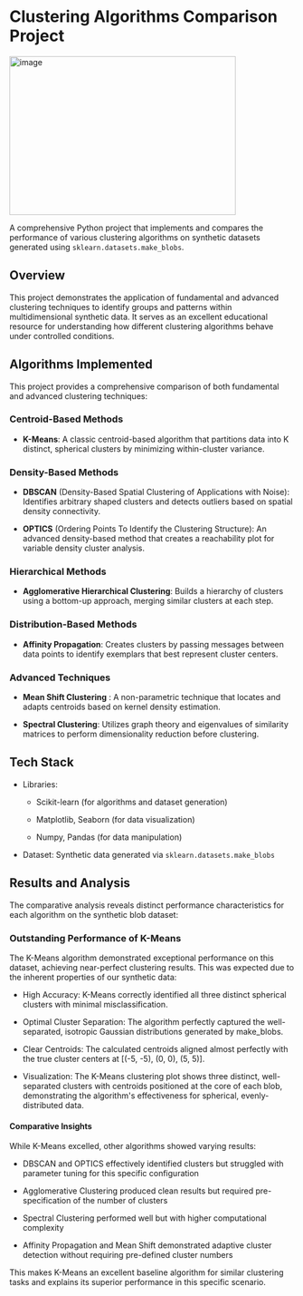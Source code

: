# Clustering Algorithms Comparison Project
<img width="400" height="280" alt="image" src="https://github.com/user-attachments/assets/68a3a57a-a594-44f1-931b-c2f4256663b8" />

A comprehensive Python project that implements and compares the performance of various clustering algorithms on synthetic datasets generated using `sklearn.datasets.make_blobs`.

## Overview
This project demonstrates the application of fundamental and advanced clustering techniques to identify groups and patterns within multidimensional synthetic data. It serves as an excellent educational resource for understanding how different clustering algorithms behave under controlled conditions.

## Algorithms Implemented
This project provides a comprehensive comparison of both fundamental and advanced clustering techniques:

### Centroid-Based Methods

- **K-Means**: A classic centroid-based algorithm that partitions data into K distinct, spherical clusters by minimizing within-cluster variance.

### Density-Based Methods

- **DBSCAN** (Density-Based Spatial Clustering of Applications with Noise): Identifies arbitrary shaped clusters and detects outliers based on spatial density connectivity.

- **OPTICS** (Ordering Points To Identify the Clustering Structure): An advanced density-based method that creates a reachability plot for variable density cluster analysis.

### Hierarchical Methods

- **Agglomerative Hierarchical Clustering**: Builds a hierarchy of clusters using a bottom-up approach, merging similar clusters at each step.

### Distribution-Based Methods

- **Affinity Propagation**: Creates clusters by passing messages between data points to identify exemplars that best represent cluster centers.

### Advanced Techniques

- **Mean Shift Clustering** : A non-parametric technique that locates and adapts centroids based on kernel density estimation.

- **Spectral Clustering**: Utilizes graph theory and eigenvalues of similarity matrices to perform dimensionality reduction before clustering.

## Tech Stack

- Libraries:
  
  - Scikit-learn (for algorithms and dataset generation)

  - Matplotlib, Seaborn (for data visualization)

  - Numpy, Pandas (for data manipulation)

- Dataset: Synthetic data generated via `sklearn.datasets.make_blobs`


## Results and Analysis
The comparative analysis reveals distinct performance characteristics for each algorithm on the synthetic blob dataset:

### Outstanding Performance of K-Means
The K-Means algorithm demonstrated exceptional performance on this dataset, achieving near-perfect clustering results. This was expected due to the inherent properties of our synthetic data:

- High Accuracy: K-Means correctly identified all three distinct spherical clusters with minimal misclassification.

- Optimal Cluster Separation: The algorithm perfectly captured the well-separated, isotropic Gaussian distributions generated by make_blobs.

- Clear Centroids: The calculated centroids aligned almost perfectly with the true cluster centers at [(-5, -5), (0, 0), (5, 5)].

- Visualization: The K-Means clustering plot shows three distinct, well-separated clusters with centroids positioned at the core of each blob, demonstrating the algorithm's effectiveness for spherical, evenly-distributed data.

#### Comparative Insights
While K-Means excelled, other algorithms showed varying results:

- DBSCAN and OPTICS effectively identified clusters but struggled with parameter tuning for this specific configuration

- Agglomerative Clustering produced clean results but required pre-specification of the number of clusters

- Spectral Clustering performed well but with higher computational complexity

- Affinity Propagation and Mean Shift demonstrated adaptive cluster detection without requiring pre-defined cluster numbers

This makes K-Means an excellent baseline algorithm for similar clustering tasks and explains its superior performance in this specific scenario.
